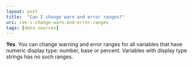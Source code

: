 ```yaml
---
layout: post
title:  "Can I change warn and error ranges?"
uri: can-i-change-warn-and-error-ranges
tags: [data sources]
---
```


<p>
    <strong>Yes</strong>. You can change warning and error ranges for all variables that have numeric display type:
    number, base or percent. Variables with display type strings has no such ranges.
</p>

<!--more-->

<!-- todo [link how to do it] -->
